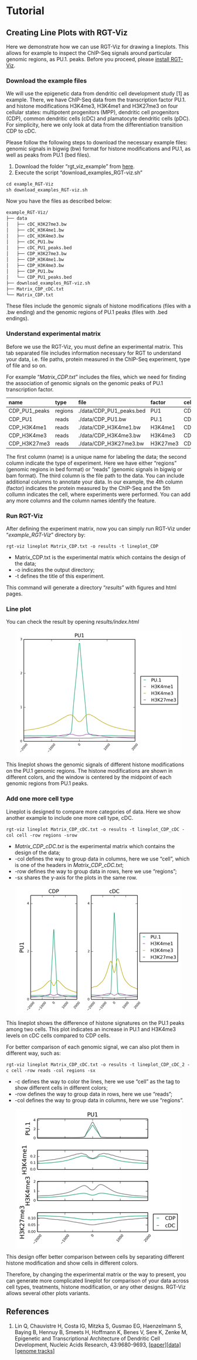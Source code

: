 # Tutorial

## Creating Line Plots with RGT-Viz

Here we demonstrate how we can use RGT-Viz for drawing a lineplots. This allows for example to inspect the ChIP-Seq signals around particular genomic regions, as PU.1. peaks. Before you proceed, please [install RGT-Viz](https://reg-gen.readthedocs.io/en/latest/rgt/installation.html).

### Download the example files

We will use the epigenetic data from dendritic cell development study [1] as example. There, we have ChIP-Seq data from the transcription factor PU.1. and histone modifications H3K4me3, H3K4me1 and H3K27me3 on four cellular states: multipotent progenitors (MPP), dendritic cell progenitors (CDP), common dendritic cells (cDC) and plamatocyte dendritic cells (pDC). For simplicity, here we only look at data from the differentiation transition CDP to cDC.

Please follow the following steps to download the necessary example files: genomic signals in bigwig (bw) format for histone modifications and PU.1, as well as peaks from PU.1 (bed files).

1. Download the folder “rgt_viz_example” from [here](https://costalab.ukaachen.de/open_data/RGT/rgt_viz_example.zip).
2. Execute the script “download\_examples\_RGT-viz.sh”

```shell
cd example_RGT-Viz
sh download_examples_RGT-viz.sh
```

Now you have the files as described below:

```shell
example_RGT-Viz/
├── data
│   ├── cDC_H3K27me3.bw
│   ├── cDC_H3K4me1.bw
│   ├── cDC_H3K4me3.bw
│   ├── cDC_PU1.bw
│   ├── cDC_PU1_peaks.bed
│   ├── CDP_H3K27me3.bw
│   ├── CDP_H3K4me1.bw
│   ├── CDP_H3K4me3.bw
│   ├── CDP_PU1.bw
│   └── CDP_PU1_peaks.bed
├── download_examples_RGT-viz.sh
├── Matrix_CDP_cDC.txt
└── Matrix_CDP.txt
```

These files include the genomic signals of histone modifications (files with a .bw ending) and the genomic regions of PU.1 peaks (files with .bed endings).

### Understand experimental matrix

Before we use the RGT-Viz, you must define an experimental matrix. This tab separated file includes information necessary for RGT to understand your data, i.e. file paths, protein measured in the ChIP-Seq experiment, type of file and so on.

For example “<em>Matrix_CDP.txt</em>”  includes the files, which we need for finding the association of genomic signals on the genomic peaks of PU.1 transcription factor.

| name       	 | type	   | file			| factor   | cell |
| :------------- | :------ | :------------------------- | :------- | :--- |
| CDP\_PU1\_peaks| regions | ./data/CDP\_PU1\_peaks.bed | PU1      | CDP  |
| CDP\_PU1       | reads   | ./data/CDP\_PU1.bw		| PU.1     | CDP  |
| CDP\_H3K4me1   | reads   | ./data/CDP\_H3K4me1.bw	| H3K4me1  | CDP  |
| CDP\_H3K4me3   | reads   | ./data/CDP\_H3K4me3.bw	| H3K4me3  | CDP  |
| CDP\_H3K27me3  | reads   | ./data/CDP\_H3K27me3.bw 	| H3K27me3 | CDP  |

The first column (name) is a unique name for labeling the data; the second column indicate the type of experiment. Here we have either  “regions” (genomic regions in bed format) or “reads” (genomic signals in bigwig or bam format). The third column is the file path to the data. You can include additional columns to annotate your data.  In our example, the 4th column (factor) indicates the protein measured by the ChIP-Seq and the 5th collumn indicates the cell, where experiments were performed. You can add any more columns and the column names identify the feature.

### Run RGT-Viz

After defining the experiment matrix, now you can simply run RGT-Viz under “<em>example\_RGT-Viz</em>” directory by:

```shell
rgt-viz lineplot Matrix_CDP.txt -o results -t lineplot_CDP
```


- Matrix\_CDP.txt is the experimental matrix which contains the design of the data;
- -o indicates the output directory;
- -t defines the title of this experiment.

This command will generate a directory “<em>results</em>” with figures and html pages.

### Line plot

You can check the result by opening <em>results/index.html</em>

<p align="center">
<img src="../_static/rgt-viz/lineplot1-450x343.png" width="450" height="343" align="center">
</p>

This lineplot shows the genomic signals of different histone modifications on the PU.1 genomic regions. The histone modifications are shown in different colors, and the window is centered by the midpoint of each genomic regions from PU.1 peaks.

### Add one more cell type

Lineplot is designed to compare more categories of data. Here we show another example to include one more cell type, cDC.

```shell
rgt-viz lineplot Matrix_CDP_cDC.txt -o results -t lineplot_CDP_cDC -col cell -row regions -srow
```


- <em>Matrix\_CDP\_cDC.txt</em> is the experimental matrix which contains the design of the data;
- -col defines the way to group data in columns, here we use “cell”, which is one of the headers in <em>Matrix\_CDP\_cDC.txt</em>;
- -row defines the way to group data in rows, here we use “regions”;
- -sx shares the y-axis for the plots in the same row.

<p align="center">
<img src="../_static/rgt-viz/lineplot2-450x350.png" width="450" height="350" align="center">
</p>

This lineplot shows the difference of histone signatures on the PU.1 peaks among two cells. This plot indicates an increase in PU.1 and H3K4me3 levels on cDC cells compared to CDP cells.

For better comparison of each genomic signal, we can also plot them in different way, such as:

```shell
rgt-viz lineplot Matrix_CDP_cDC.txt -o results -t lineplot_CDP_cDC_2 -c cell -row reads -col regions -sx
```


- -c defines the way to color the lines, here we use “cell” as the tag to show different cells in different colors;
- -row defines the way to group data in rows, here we use “reads”;
- -col defines the way to group data in columns, here we use “regions”.

<p align="center">
<img src="../_static/rgt-viz/lineplot3-450x380.png" width="450" height="380" align="center">
</p>

This design offer better comparison between cells by separating different histone modification and show cells in different colors.

Therefore, by changing the experimental matrix or the way to present, you can generate more complicated lineplot for comparison of your data across cell types, treatments, histone modification, or any other designs. RGT-Viz allows several other plots variants.

## References

1. Lin Q, Chauvistre H, Costa IG, Mitzka S, Gusmao EG, Haenzelmann S, Baying B, Hennuy B, Smeets H, Hoffmann K, Benes V, Sere K, Zenke M, Epigenetic and Transcriptional Architecture of Dendritic Cell Development, Nucleic Acids Research, 43:9680-9693, [[paper]](http://nar.oxfordjournals.org/content/early/2015/10/15/nar.gkv1056.full)[[data]](http://www.ncbi.nlm.nih.gov/geo/query/acc.cgi?acc=GSE64767)[[genome tracks]](http://www.molcell.rwth-aachen.de/dc/)







